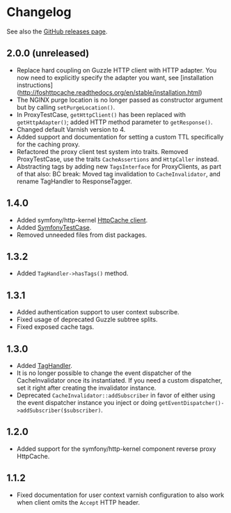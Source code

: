 Changelog
=========

See also the [GitHub releases page](https://github.com/FriendsOfSymfony/FOSHttpCache/releases).

2.0.0 (unreleased)
------------------

* Replace hard coupling on Guzzle HTTP client with HTTP adapter. You now need
  to explicitly specify the adapter you want, see [installation instructions]
  (http://foshttpcache.readthedocs.org/en/stable/installation.html)
* The NGINX purge location is no longer passed as constructor argument but by
  calling `setPurgeLocation()`.
* In ProxyTestCase, `getHttpClient()` has been replaced with `getHttpAdapter()`;
  added HTTP method parameter to `getResponse()`.
* Changed default Varnish version to 4.
* Added support and documentation for setting a custom TTL specifically for the
  caching proxy.
* Refactored the proxy client test system into traits. Removed ProxyTestCase,
  use the traits `CacheAssertions` and `HttpCaller` instead.
* Abstracting tags by adding new `TagsInterface` for ProxyClients, as part of that also:
  BC break: Moved tag invalidation to `CacheInvalidator`, and rename TagHandler to ResponseTagger.

1.4.0
-----

* Added symfony/http-kernel [HttpCache client](http://foshttpcache.readthedocs.org/en/stable/proxy-clients.html#symfony-client).
* Added [SymfonyTestCase](http://foshttpcache.readthedocs.org/en/stable/testing-your-application.html#symfonytestcase).
* Removed unneeded files from dist packages.

1.3.2
-----

* Added `TagHandler->hasTags()` method.

1.3.1
-----

* Added authentication support to user context subscribe.
* Fixed usage of deprecated Guzzle subtree splits.
* Fixed exposed cache tags.

1.3.0
-----

* Added [TagHandler](http://foshttpcache.readthedocs.org/en/stable/invalidation-handlers.html#tag-handler).
* It is no longer possible to change the event dispatcher of the
  CacheInvalidator once its instantiated. If you need a custom dispatcher, set
  it right after creating the invalidator instance.
* Deprecated `CacheInvalidator::addSubscriber` in favor of either using the event
  dispatcher instance you inject or doing `getEventDispatcher()->addSubscriber($subscriber)`.

1.2.0
-----

* Added support for the symfony/http-kernel component reverse proxy HttpCache.

1.1.2
-----

* Fixed documentation for user context varnish configuration to also work when
  client omits the `Accept` HTTP header.
